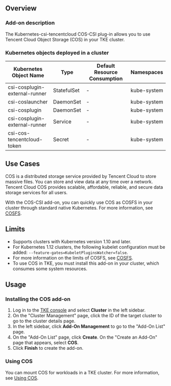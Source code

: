 ## Overview
### Add-on description
The Kubernetes-csi-tencentcloud COS-CSI plug-in allows you to use Tencent Cloud Object Storage (COS) in your TKE cluster.


### Kubernetes objects deployed in a cluster


| Kubernetes Object Name | Type | Default Resource Consumption | Namespaces |
| -------------------------- | ------------------------ | ------ | ------------ |
| csi-cosplugin-external-runner | StatefulSet | - | kube-system |
| csi-coslauncher | DaemonSet | - | kube-system |
| csi-cosplugin | DaemonSet | - | kube-system |
| csi-cosplugin-external-runner | Service | - | kube-system |
| csi-cos-tencentcloud-token | Secret | - | kube-system |

## Use Cases

COS is a distributed storage service provided by Tencent Cloud to store massive files. You can store and view data at any time over a network. Tencent Cloud COS provides scalable, affordable, reliable, and secure data storage services for all users.

With the COS-CSI add-on, you can quickly use COS as COSFS in your cluster through standard native Kubernetes. For more information, see [COSFS](https://intl.cloud.tencent.com/document/product/436/6883).

## Limits

- Supports clusters with Kubernetes version 1.10 and later.
- For Kubernetes 1.12 clusters, the following kubelet configuration must be added: `--feature-gates=KubeletPluginsWatcher=false`.
- For more information on the limits of COSFS, see [COSFS](https://intl.cloud.tencent.com/document/product/436/6883#.E5.B1.80.E9.99.90.E6.80.A7).
- To use COS in TKE, you must install this add-on in your cluster, which consumes some system resources.



## Usage

### Installing the COS add-on

1. Log in to the [TKE console](https://console.qcloud.com/tke2) and select **Cluster** in the left sidebar.
2. On the "Cluster Management" page, click the ID of the target cluster to go to the cluster details page.
3. In the left sidebar, click **Add-On Management** to go to the "Add-On List" page.
4. On the "Add-On List" page, click **Create**. On the "Create an Add-On" page that appears, select **COS**.
5. Click **Finish** to create the add-on.


### Using COS
You can mount COS for workloads in a TKE cluster. For more information, see [Using COS](https://intl.cloud.tencent.com/document/product/457/36160).

